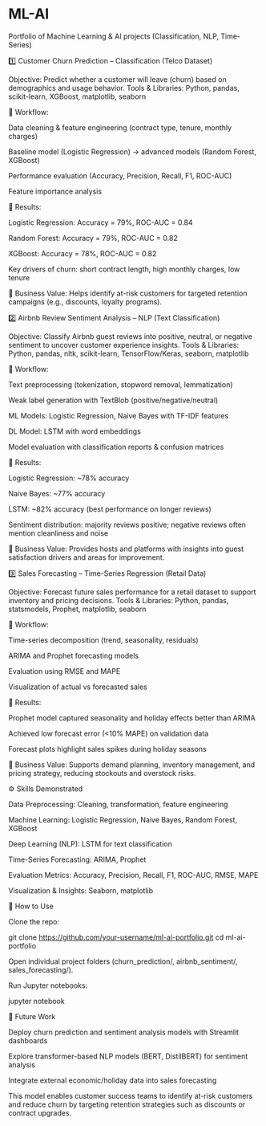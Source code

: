 # ML-AI
Portfolio of Machine Learning & AI projects (Classification, NLP, Time-Series)


1️⃣ Customer Churn Prediction – Classification (Telco Dataset)

Objective: Predict whether a customer will leave (churn) based on demographics and usage behavior.
Tools & Libraries: Python, pandas, scikit-learn, XGBoost, matplotlib, seaborn

🔹 Workflow:

Data cleaning & feature engineering (contract type, tenure, monthly charges)

Baseline model (Logistic Regression) → advanced models (Random Forest, XGBoost)

Performance evaluation (Accuracy, Precision, Recall, F1, ROC-AUC)

Feature importance analysis

🔹 Results:

Logistic Regression: Accuracy = 79%, ROC-AUC = 0.84

Random Forest: Accuracy = 79%, ROC-AUC = 0.82

XGBoost: Accuracy = 78%, ROC-AUC = 0.82

Key drivers of churn: short contract length, high monthly charges, low tenure

🔹 Business Value:
Helps identify at-risk customers for targeted retention campaigns (e.g., discounts, loyalty programs).

2️⃣ Airbnb Review Sentiment Analysis – NLP (Text Classification)

Objective: Classify Airbnb guest reviews into positive, neutral, or negative sentiment to uncover customer experience insights.
Tools & Libraries: Python, pandas, nltk, scikit-learn, TensorFlow/Keras, seaborn, matplotlib

🔹 Workflow:

Text preprocessing (tokenization, stopword removal, lemmatization)

Weak label generation with TextBlob (positive/negative/neutral)

ML Models: Logistic Regression, Naive Bayes with TF-IDF features

DL Model: LSTM with word embeddings

Model evaluation with classification reports & confusion matrices

🔹 Results:

Logistic Regression: ~78% accuracy

Naive Bayes: ~77% accuracy

LSTM: ~82% accuracy (best performance on longer reviews)

Sentiment distribution: majority reviews positive; negative reviews often mention cleanliness and noise

🔹 Business Value:
Provides hosts and platforms with insights into guest satisfaction drivers and areas for improvement.

3️⃣ Sales Forecasting – Time-Series Regression (Retail Data)

Objective: Forecast future sales performance for a retail dataset to support inventory and pricing decisions.
Tools & Libraries: Python, pandas, statsmodels, Prophet, matplotlib, seaborn

🔹 Workflow:

Time-series decomposition (trend, seasonality, residuals)

ARIMA and Prophet forecasting models

Evaluation using RMSE and MAPE

Visualization of actual vs forecasted sales

🔹 Results:

Prophet model captured seasonality and holiday effects better than ARIMA

Achieved low forecast error (<10% MAPE) on validation data

Forecast plots highlight sales spikes during holiday seasons

🔹 Business Value:
Supports demand planning, inventory management, and pricing strategy, reducing stockouts and overstock risks.

⚙️ Skills Demonstrated

Data Preprocessing: Cleaning, transformation, feature engineering

Machine Learning: Logistic Regression, Naive Bayes, Random Forest, XGBoost

Deep Learning (NLP): LSTM for text classification

Time-Series Forecasting: ARIMA, Prophet

Evaluation Metrics: Accuracy, Precision, Recall, F1, ROC-AUC, RMSE, MAPE

Visualization & Insights: Seaborn, matplotlib

📌 How to Use

Clone the repo:

git clone https://github.com/your-username/ml-ai-portfolio.git
cd ml-ai-portfolio


Open individual project folders (churn_prediction/, airbnb_sentiment/, sales_forecasting/).

Run Jupyter notebooks:

jupyter notebook

🚀 Future Work

Deploy churn prediction and sentiment analysis models with Streamlit dashboards

Explore transformer-based NLP models (BERT, DistilBERT) for sentiment analysis

Integrate external economic/holiday data into sales forecasting

This model enables customer success teams to identify at-risk customers and reduce churn by targeting retention strategies such as discounts or contract upgrades.
